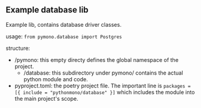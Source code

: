 Example database lib
--------------------
Example lib, contains database driver classes.

usage:
`from pymono.database import Postgres`

structure:
- /pymono: this empty directy defines the global namespace of the project.
  - /database: this subdirectory under pymono/ contains the actual python module and code.
- pyproject.toml: the poetry project file. The important line is `packages = [{ include = "pythonmono/database" }]` which includes the module into the main project's scope.